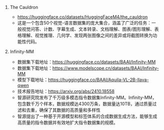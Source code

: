 1. The Cauldron
    - https://huggingface.co/datasets/HuggingFaceM4/the_cauldron
    - 这是一个包含50个视觉-语言数据集的庞大集合，涵盖了广泛的任务：一般视觉问答、计数、字幕生成、文本转录、文档理解、图表/图形理解、表格理解、视觉推理、几何学、发现两张图像之间的差异或将截图转换为功能性代码。

2. Infinity-MM
   - 数据集下载地址：https://huggingface.co/datasets/BAAI/Infinity-MM
   - 数据集下载地址：https://www.modelscope.cn/datasets/BAAI/Infinity-MM
   - 模型下载地址：https://huggingface.co/BAAI/Aquila-VL-2B-llava-qwen
   - 技术报告地址：https://arxiv.org/abs/2410.18558
   - 智源研究院发布了千万级多模态指令数据集Infinity-MM。Infinity-MM，包含数千万个样本，数据规模达4300万条，数据量达10TB，通过质量过滤和去重，确保了其数据的高质量和多样性
   - 智源提出了一种基于开源模型和标签体系的合成数据生成方法，能够生成高质量的指令数据并有效地扩大指令数据集的规模。